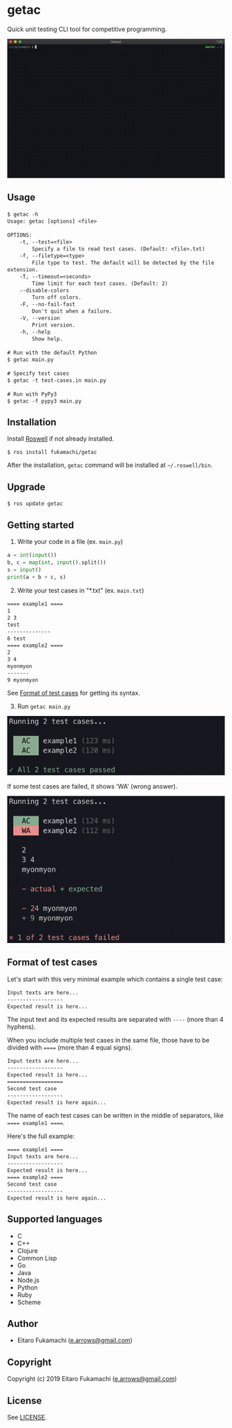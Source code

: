 # getac

Quick unit testing CLI tool for competitive programming.

![Screenshot](images/screencast.gif)

## Usage

```
$ getac -h
Usage: getac [options] <file>

OPTIONS:
    -t, --test=<file>
        Specify a file to read test cases. (Default: <file>.txt)
    -f, --filetype=<type>
        File type to test. The default will be detected by the file extension.
    -T, --timeout=<seconds>
        Time limit for each test cases. (Default: 2)
    --disable-colors
        Turn off colors.
    -F, --no-fail-fast
        Don't quit when a failure.
    -V, --version
        Print version.
    -h, --help
        Show help.

# Run with the default Python
$ getac main.py

# Specify test cases
$ getac -t test-cases.in main.py

# Run with PyPy3
$ getac -f pypy3 main.py
```

## Installation

Install [Roswell](https://github.com/roswell/roswell) if not already installed.

```
$ ros install fukamachi/getac
```

After the installation, `getac` command will be installed at `~/.roswell/bin`.

## Upgrade

```
$ ros update getac
```

## Getting started

1. Write your code in a file (ex. `main.py`)

```python
a = int(input())
b, c = map(int, input().split())
s = input()
print(a + b + c, s)
```

2. Write your test cases in "*.txt" (ex. `main.txt`)

```
==== example1 ====
1
2 3
test
--------------
6 test
==== example2 ====
2
3 4
myonmyon
-------
9 myonmyon
```

See [Format of test cases](#format-of-test-cases) for getting its syntax.

3. Run `getac main.py`

![Screenshot of successed tests](images/screenshot-1.png)

If some test cases are failed, it shows 'WA' (wrong answer).

![Screenshot of failed tests](images/screenshot-2.png)

## Format of test cases

Let's start with this very minimal example which contains a single test case:

```
Input texts are here...
------------------
Expected result is here...
```

The input text and its expected results are separated with `----` (more than 4 hyphens).

When you include multiple test cases in the same file, those have to be divided with `====` (more than 4 equal signs).

```
Input texts are here...
------------------
Expected result is here...
==================
Second test case
------------------
Expected result is here again...
```

The name of each test cases can be written in the middle of separators, like `==== example1 ====`.

Here's the full example:

```
==== example1 ====
Input texts are here...
------------------
Expected result is here...
==== example2 ====
Second test case
------------------
Expected result is here again...
```

## Supported languages

* C
* C++
* Clojure
* Common Lisp
* Go
* Java
* Node.js
* Python
* Ruby
* Scheme

## Author

* Eitaro Fukamachi (e.arrows@gmail.com)

## Copyright

Copyright (c) 2019 Eitaro Fukamachi (e.arrows@gmail.com)

## License

See [LICENSE](LICENSE).

